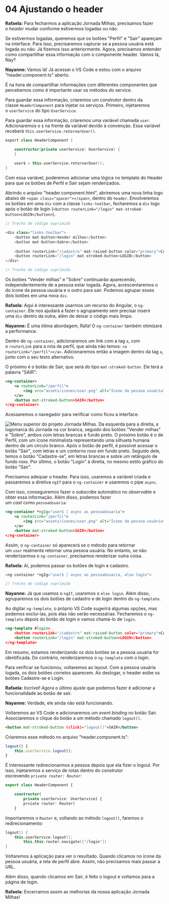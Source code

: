 # 04 Ajustando o header

**Rafaela:** Para fecharmos a aplicação Jornada Milhas, precisamos fazer o _header_ mudar conforme estivermos logadas ou não.

Se estivermos logadas, queremos que os botões "Perfil" e "Sair" apareçam na interface. Para isso, precisaremos capturar se a pessoa usuária está logada ou não. Já fizemos isso anteriormente. Agora, precisamos entender como compartilhar essa informação com o componente header. Vamos lá, Nay?

**Nayanne:** Vamos lá! Já acessei o VS Code e estou com o arquivo "header.component.ts" aberto.

É na hora de compartilhar informações com diferentes componentes que percebemos como é importante usar os métodos do service.

Para guardar essa informação, criaremos um construtor dentro da classe `HeaderComponent` para injetar os serviços. Primeiro, injetaremos o `userService` do tipo `UserService`.

Para guardar essa informação, criaremos uma variável chamada `user`. Adicionaremos o `$` na frente da variável devido à convenção. Essa variável receberá `this.userService.retornarUser()`.

```kotlin
export class HeaderComponent {

    constructor(private userService: UserService) {
    }
    
    user$ = this.userService.retornarUser();
}
```

Com essa variável, poderemos adicionar uma lógica no template do Header para que os botões de Perfil e Sair sejam renderizados.

Abrindo o arquivo "header.component.html", abriremos uma nova linha logo abaixo de `<span class="spacer"></span>`, dentro do `header`. Envolveremos os botões em uma `div` com a classe `links-toolbar`, fecharemos a `div` logo após o botão de login (`<button routerLink="/login" mat-stroked-button>LOGIN</button>`).

```javascript
// Trecho de código suprimido

<div class="links-toolbar">
    <button mat-button>Vender milhas</button>
    <button mat-button>Sobre</button>
    
    <button routerLink="/cadastro" mat-raised-button color="primary">CADASTRE-SE</button>
    <button routerLink="/login" mat-stroked-button>LOGIN</button>
</div>

// Trecho de código suprimido
```

Os botões "Vender milhas" e "Sobre" continuarão aparecendo, independentemente de a pessoa estar logada. Agora, acrescentaremos o do ícone da pessoa usuária e o outro para sair. Podemos agrupar esses dois botões em uma nova `div`.

**Rafaela:** Aqui é interessante usarmos um recurso do Angular, o `ng-container`. Ele nos ajudará a fazer o agrupamento sem precisar inserir uma `div` dentro da outra, além de deixar o código mais limpo.

**Nayanne:** É uma ótima abordagem, Rafa! O `ng-container` também otimizará a performance.

Dentro do `ng-container`, adicionaremos um link com a tag `a`, com o `routerLink` para a rota de perfil, que ainda não temos: `<a routerLink="/perfil"></a>`. Adicionaremos então a imagem dentro da tag `a`, junto com o seu texto alternativo.

O próximo é o botão de Sair, que será do tipo `mat-stroked-button`. Ele terá a palavra "SAIR":

```xml
<ng-container>
    <a routerLink="/perfil">
        <img src="assets/icones/user.png" alt="Ícone da pessoa usuária">
    </a>
    <button mat-stroked-button>SAIR</button>
</ng-container>
```

Acessaremos o navegador para verificar como ficou a interface.

![Menu superior do projeto Jornada Milhas. Da esquerda para a direita, a logomarca do Jornada na cor branca, seguido dos botões "Vender milhas" e "Sobre", ambos com letras brancas e fundo preto. O próximo botão é o de Perfil, com um ícone minimalista representando uma silhueta humana dentro de um círculo branco. Após o botão de perfil, é possível acessar o botão "Sair", com letras e um contorno roxo em fundo preto. Seguido dele, temos o botão "Cadastre-se", em letras brancas e sobre um retângulo de fundo roxo. Por último, o botão "Login" à direita, no mesmo estilo gráfico do botão "Sair".](https://cdn1.gnarususercontent.com.br/1/1135860/18623b6e-25ad-4e1a-8678-94691e0c4b50.png)

Precisamos adequar o header. Para isso, usaremos a variável criada e passaremos a diretiva `ngIf` para o `ng-container` e usaremos o pipe `async`.

Com isso, conseguiremos fazer o _subscribe_ automático no _observable_ e obter essa informação. Além disso, podemos fazer um _cast_ como `pessoaUsuaria`:

```xml
<ng-container *ngIg="user$ | async as pessoaUsuaria">
    <a routerLink="/perfil">
        <img src="assets/icones/user.png" alt="Ícone da pessoa usuária">
    </a>
    <button mat-stroked-button>SAIR</button>
</ng-container>
```

Assim, o `ng-container` só aparecerá se o método para retornar um `user` realmente retornar uma pessoa usuária. No entanto, se não renderizarmos o `ng-container`, precisamos renderizar outra coisa.

**Rafaela:** Aí, podemos passar os botões de login e cadastro.

```cpp
<ng-container *ngIg="user$ | async as pessoaUsuaria, else login">

// Trecho de código suprimido
```

**Nayanne:** Já que usamos o `ngIf`, usaremos o `else login`. Além disso, agruparemos os dois botões de cadastro e de login dentro do `ng-template`.

Ao digitar `ng-template`, o próprio VS Code sugerirá algumas opções, mas podemos exclui-las, pois elas não serão necessárias. Fecharemos o `ng-template` depois do botão de login e vamos chamá-lo de `login`.

```xml
<ng-template #login>
    <button routerLink="/cadastro" mat-raised-button color="primary">CADASTRE-SE</button>
    <button routerLink="/login" mat-stroked-button>LOGIN</button>
</ng-template>
```

Em resumo, estamos renderizando os dois botões se a pessoa usuária for identificada. Do contrário, renderizaremos o `ng-template` com o login.

Para verificar se funcionou, voltaremos ao layout. Com a pessoa usuária logada, os dois botões corretos aparecem. Ao deslogar, o header exibe os botões Cadastre-se e Login.

**Rafaela:** Incrível! Agora o último ajuste que podemos fazer é adicionar a funcionalidade ao botão de sair.

**Nayanne:** Verdade, ele ainda não está funcionando.

Voltaremos ao VS Code e adicionaremos um _event binding_ no botão Sair. Associaremos o clique do botão a um método chamado `logout()`.

```xml
<button mat-stroked-button (click)="logout()">SAIR</button>
```

Criaremos esse método no arquivo "header.component.ts":

```javascript
logout() {
    this.userService.logout();
}
```

É interessante redirecionarmos a pessoa depois que ela fizer o logout. Por isso, injetaremos o serviço de rotas dentro do construtor escrevendo `private router: Router`:

```typescript
export class HeaderComponent {

    constructor(
        private userService: UserService) {
        prviate router: Router)
    }
```

Importaremos o `Router` e, voltando ao método `logout()`, faremos o redirecionamento:

```kotlin
logout() {
    this.userService.logout();
        this,this.router.navigate(['/login'])
}
```

Voltaremos à aplicação para ver o resultado. Quando clicamos no ícone da pessoa usuária, a tela de perfil abre. Assim, não precisamos mais passar a URL.

Além disso, quando clicamos em Sair, é feito o logout e voltamos para a página de login.

**Rafaela:** Encerramos assim as melhorias da nossa aplicação Jornada Milhas!